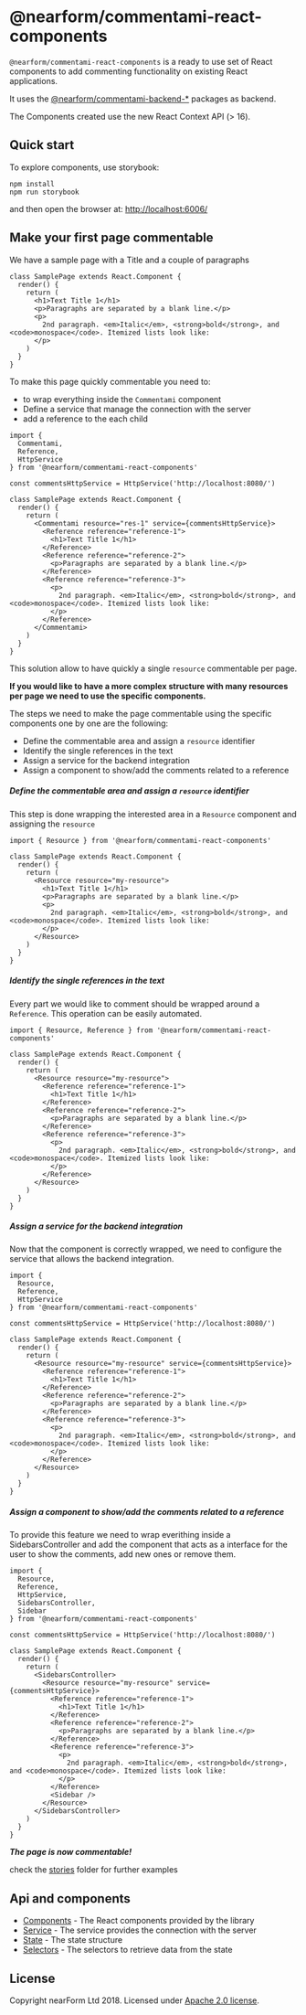 # @nearform/commentami-react-components

`@nearform/commentami-react-components` is a ready to use set of React components to add commenting functionality on existing React applications.

It uses the [@nearform/commentami-backend-\*][commentami] packages as backend.

The Components created use the new React Context API (> 16).

## Quick start

To explore components, use storybook:

```
npm install
npm run storybook
```

and then open the browser at: [http://localhost:6006/](http://localhost:6006/)

## Make your first page commentable
We have a sample page with a Title and a couple of paragraphs
```
class SamplePage extends React.Component {
  render() {
    return (
      <h1>Text Title 1</h1>
      <p>Paragraphs are separated by a blank line.</p>
      <p>
        2nd paragraph. <em>Italic</em>, <strong>bold</strong>, and <code>monospace</code>. Itemized lists look like:
      </p>
    )
  }
}

```

To make this page quickly commentable you need to:

* to wrap everything inside the `Commentami` component
* Define a service that manage the connection with the server
* add a reference to the each child

```
import {
  Commentami,
  Reference,
  HttpService
} from '@nearform/commentami-react-components'

const commentsHttpService = HttpService('http://localhost:8080/')

class SamplePage extends React.Component {
  render() {
    return (
      <Commentami resource="res-1" service={commentsHttpService}>
        <Reference reference="reference-1">
          <h1>Text Title 1</h1>
        </Reference>
        <Reference reference="reference-2">
          <p>Paragraphs are separated by a blank line.</p>
        </Reference>
        <Reference reference="reference-3">
          <p>
            2nd paragraph. <em>Italic</em>, <strong>bold</strong>, and <code>monospace</code>. Itemized lists look like:
          </p>
        </Reference>
      </Commentami>
    )
  }
}
```

This solution allow to have quickly a single `resource` commentable per page.

**If you would like to have a more complex structure with many resources per page we need to use the specific components.**

The steps we need to make the page commentable using the specific components one by one are the following:

* Define the commentable area and assign a `resource` identifier
* Identify the single references in the text
* Assign a service for the backend integration
* Assign a component to show/add the comments related to a reference

##### Define the commentable area and assign a `resource` identifier

This step is done wrapping the interested area in a `Resource` component and assigning the `resource`

```
import { Resource } from '@nearform/commentami-react-components'

class SamplePage extends React.Component {
  render() {
    return (
      <Resource resource="my-resource">
        <h1>Text Title 1</h1>
        <p>Paragraphs are separated by a blank line.</p>
        <p>
          2nd paragraph. <em>Italic</em>, <strong>bold</strong>, and <code>monospace</code>. Itemized lists look like:
        </p>
      </Resource>
    )
  }
}

```

##### Identify the single references in the text

Every part we would like to comment should be wrapped around a `Reference`. This operation can be easily automated.

```
import { Resource, Reference } from '@nearform/commentami-react-components'

class SamplePage extends React.Component {
  render() {
    return (
      <Resource resource="my-resource">
        <Reference reference="reference-1">
          <h1>Text Title 1</h1>
        </Reference>
        <Reference reference="reference-2">
          <p>Paragraphs are separated by a blank line.</p>
        </Reference>
        <Reference reference="reference-3">
          <p>
            2nd paragraph. <em>Italic</em>, <strong>bold</strong>, and <code>monospace</code>. Itemized lists look like:
          </p>
        </Reference>
      </Resource>
    )
  }
}

```

##### Assign a service for the backend integration

Now that the component is correctly wrapped, we need to configure the service that allows the backend integration.

```
import {
  Resource,
  Reference,
  HttpService
} from '@nearform/commentami-react-components'

const commentsHttpService = HttpService('http://localhost:8080/')

class SamplePage extends React.Component {
  render() {
    return (
      <Resource resource="my-resource" service={commentsHttpService}>
        <Reference reference="reference-1">
          <h1>Text Title 1</h1>
        </Reference>
        <Reference reference="reference-2">
          <p>Paragraphs are separated by a blank line.</p>
        </Reference>
        <Reference reference="reference-3">
          <p>
            2nd paragraph. <em>Italic</em>, <strong>bold</strong>, and <code>monospace</code>. Itemized lists look like:
          </p>
        </Reference>
      </Resource>
    )
  }
}

```

##### Assign a component to show/add the comments related to a reference

To provide this feature we need to wrap everithing inside a SidebarsController and add the component that acts as a interface for the user to show the comments, add new ones or remove them.

```
import {
  Resource,
  Reference,
  HttpService,
  SidebarsController,
  Sidebar
} from '@nearform/commentami-react-components'

const commentsHttpService = HttpService('http://localhost:8080/')

class SamplePage extends React.Component {
  render() {
    return (
      <SidebarsController>
        <Resource resource="my-resource" service={commentsHttpService}>
          <Reference reference="reference-1">
            <h1>Text Title 1</h1>
          </Reference>
          <Reference reference="reference-2">
            <p>Paragraphs are separated by a blank line.</p>
          </Reference>
          <Reference reference="reference-3">
            <p>
              2nd paragraph. <em>Italic</em>, <strong>bold</strong>, and <code>monospace</code>. Itemized lists look like:
            </p>
          </Reference>
          <Sidebar />
        </Resource>
      </SidebarsController>
    )
  }
}

```

***The page is now commentable!***

check the [stories](./stories) folder for further examples

## Api and components

* [Components](./docs/components.md) - The React components provided by the library
* [Service](./docs/service.md) - The service provides the connection with the server
* [State](./docs/state.md) - The state structure
* [Selectors](./docs/selectors.md) - The selectors to retrieve data from the state


## License

Copyright nearForm Ltd 2018. Licensed under [Apache 2.0 license][license].

[commentami]: https://github.com/nearform/commentami/tree/master/packages
[license]: ./LICENSE.md
